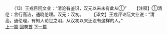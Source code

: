 　　（13）王戎目阮文业：“清沦有鉴识，汉元以来未有此从①”
　　【注释】①清伦：言行高洁，通晓伦理。汉元：汉初。
　　【译文】王戎评论阮文业说：“清高，通伦理，有知人论世之明，从汉初以来还没有这样的人。”
<br>[上一篇](08_012) [回卷首](08_000) [下一篇](08_014)
